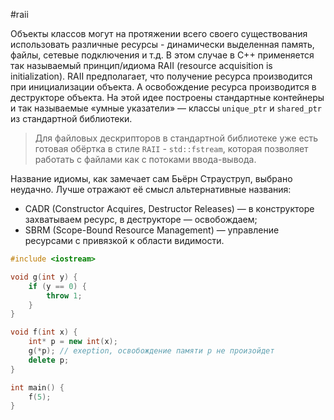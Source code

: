 #raii

Объекты классов могут на протяжении всего своего существования использовать различные ресурсы - динамически выделенная память, файлы, сетевые подключения и т.д. В этом случае в C++ применяется так называемый принцип/идиома RAII (resource acquisition is initialization). RAII предполагает, что получение ресурса производится при инициализации объекта. А освобождение ресурса производится в деструкторе объекта. На этой идее построены стандартные контейнеры и так называемые «умные указатели» — классы `unique_ptr` и `shared_ptr` из стандартной библиотеки.

>Для файловых дескрипторов в стандартной библиотеке уже есть готовая обёртка  в стиле `RAII` - `std::fstream`, которая позволяет работать с файлами как с потоками ввода-вывода.

Название идиомы, как замечает сам Бьёрн Страуструп, выбрано неудачно. Лучше отражают её смысл альтернативные названия:

- CADR (Constructor Acquires, Destructor Releases) — в конструкторе захватываем ресурс, в деструкторе — освобождаем;
- SBRM (Scope-Bound Resource Management) — управление ресурсами с привязкой к области видимости.

```C++
#include <iostream>

void g(int y) {
	if (y == 0) {
		throw 1;
	}
}

void f(int x) {
	int* p = new int(x);
	g(*p); // exeption, освобождение памяти p не произойдет
	delete p;
}

int main() {
	f(5);
}
```